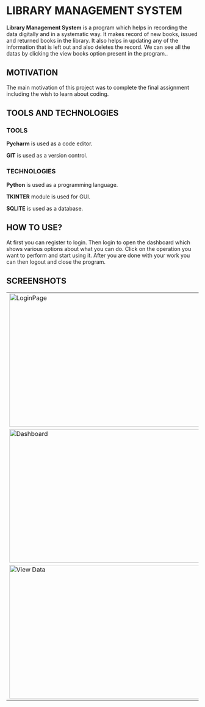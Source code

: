 # LIBRARY MANAGEMENT SYSTEM 
**Library Management System** is a program which helps in recording the data digitally and in a systematic way. It makes record of new books, issued and returned books in the library. It also helps in updating any of the information that is left out and also deletes the record. We can see all the datas by clicking the view books option present in the program..

## MOTIVATION
The main motivation of this project was to complete the final assignment including the wish to learn about coding.

## TOOLS AND TECHNOLOGIES
### TOOLS
**Pycharm** is used as a code editor.

**GIT** is used as a version control.

### TECHNOLOGIES
**Python** is used as a programming language.

**TKINTER** module is used for GUI.

**SQLITE** is used as a database.

## HOW TO USE?
At first you can register to login. Then login to open the dashboard which shows various options about what you can do. Click on the operation you want to perform and start using it. After you are done with your work you can then logout and close the program.


## SCREENSHOTS

<table>
  <tr>
    <td><img src='image-readme/login.png' alt="LoginPage"  height='350' width='600'> </td>
   </tr>
   <tr>
    <td><img src='image-readme/dashboard.png' alt="Dashboard" height='350' width='600'></td>
  </tr>
  <tr>
  <td><img src='image-readme/view_data.png' alt="View Data" height='350' width='600'></td>
  </tr>
 </table>
